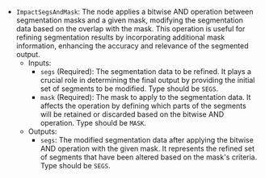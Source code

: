 - `ImpactSegsAndMask`: The node applies a bitwise AND operation between segmentation masks and a given mask, modifying the segmentation data based on the overlap with the mask. This operation is useful for refining segmentation results by incorporating additional mask information, enhancing the accuracy and relevance of the segmented output.
    - Inputs:
        - `segs` (Required): The segmentation data to be refined. It plays a crucial role in determining the final output by providing the initial set of segments to be modified. Type should be `SEGS`.
        - `mask` (Required): The mask to apply to the segmentation data. It affects the operation by defining which parts of the segments will be retained or discarded based on the bitwise AND operation. Type should be `MASK`.
    - Outputs:
        - `segs`: The modified segmentation data after applying the bitwise AND operation with the given mask. It represents the refined set of segments that have been altered based on the mask's criteria. Type should be `SEGS`.
